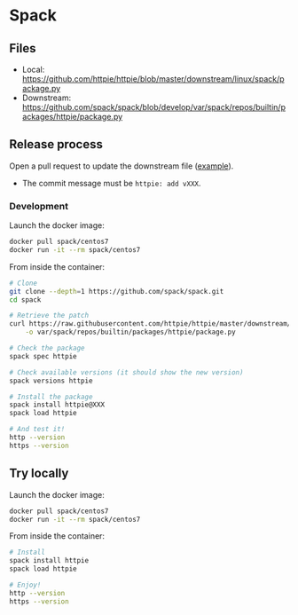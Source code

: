 # Spack

## Files

- Local: <https://github.com/httpie/httpie/blob/master/downstream/linux/spack/package.py>
- Downstream: <https://github.com/spack/spack/blob/develop/var/spack/repos/builtin/packages/httpie/package.py>

## Release process

Open a pull request to update the downstream file ([example](https://github.com/spack/spack/pull/25888)).

- The commit message must be `httpie: add vXXX`.

### Development

Launch the docker image:

```bash
docker pull spack/centos7
docker run -it --rm spack/centos7
```

From inside the container:

```bash
# Clone
git clone --depth=1 https://github.com/spack/spack.git
cd spack

# Retrieve the patch
curl https://raw.githubusercontent.com/httpie/httpie/master/downstream/linux/spack/package.py \
    -o var/spack/repos/builtin/packages/httpie/package.py

# Check the package
spack spec httpie

# Check available versions (it should show the new version)
spack versions httpie

# Install the package
spack install httpie@XXX
spack load httpie

# And test it!
http --version
https --version
```

## Try locally

Launch the docker image:

```bash
docker pull spack/centos7
docker run -it --rm spack/centos7
```

From inside the container:

```bash
# Install
spack install httpie
spack load httpie

# Enjoy!
http --version
https --version
```

